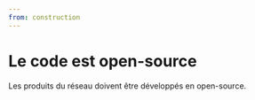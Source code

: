 ```yaml
---
from: construction
---
```

# Le code est open-source

Les produits du réseau doivent être développés en open-source.
